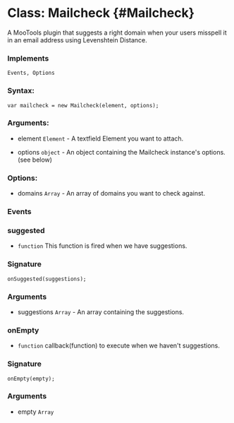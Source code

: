 Class: Mailcheck {#Mailcheck}
==============================

A MooTools plugin that suggests a right domain when your users misspell it in an email address using Levenshtein Distance.

### Implements

    Events, Options

### Syntax:

    var mailcheck = new Mailcheck(element, options);

### Arguments:

- element `Element` - A textfield Element you want to attach.

- options `object`  - An object containing the Mailcheck instance's options. (see below)

### Options:

- domains `Array` - An array of domains you want to check against.

### Events

### suggested

* `function` This function is fired when we have suggestions.

### Signature

    onSuggested(suggestions);

### Arguments

- suggestions `Array` - An array containing the suggestions.

### onEmpty

* `function` callback(function) to execute when we haven't suggestions.

### Signature

    onEmpty(empty);

### Arguments

- empty `Array`

